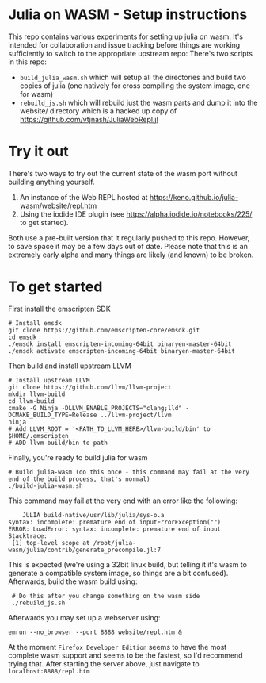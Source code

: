 # Julia on WASM - Setup instructions

This repo contains various experiments for setting up julia on wasm.
It's intended for collaboration and issue tracking before things are
working sufficiently to switch to the appropriate upstream repo:
There's two scripts in this repo:
 - `build_julia_wasm.sh` which will setup all the directories and build two copies
   of julia (one natively for cross compiling the system image, one for wasm)
 - `rebuild_js.sh` which will rebuild just the wasm parts and dump it into the website/
   directory which is a hacked up copy of https://github.com/vtjnash/JuliaWebRepl.jl

# Try it out

There's two ways to try out the current state of the wasm port without building anything yourself.
1. An instance of the Web REPL hosted at https://keno.github.io/julia-wasm/website/repl.htm
2. Using the iodide IDE plugin (see https://alpha.iodide.io/notebooks/225/ to get started).

Both use a pre-built version that it regularly pushed to this repo. However, to save space it may
be a few days out of date. Please note that this is an extremely early alpha and many things are likely
(and known) to be broken.

# To get started

First install the emscripten SDK
```
# Install emsdk
git clone https://github.com/emscripten-core/emsdk.git
cd emsdk
./emsdk install emscripten-incoming-64bit binaryen-master-64bit
./emsdk activate emscripten-incoming-64bit binaryen-master-64bit
```
Then build and install upstream LLVM
```
# Install upstream LLVM
git clone https://github.com/llvm/llvm-project
mkdir llvm-build
cd llvm-build
cmake -G Ninja -DLLVM_ENABLE_PROJECTS="clang;lld" -DCMAKE_BUILD_TYPE=Release ../llvm-project/llvm
ninja
# Add LLVM_ROOT = '<PATH_TO_LLVM_HERE>/llvm-build/bin' to $HOME/.emscripten
# ADD llvm-build/bin to path
```
Finally, you're ready to build julia for wasm
```
# Build julia-wasm (do this once - this command may fail at the very end of the build process, that's normal)
./build-julia-wasm.sh
```
This command may fail at the very end with an error like the following:
```
    JULIA build-native/usr/lib/julia/sys-o.a
syntax: incomplete: premature end of inputErrorException("")
ERROR: LoadError: syntax: incomplete: premature end of input
Stacktrace:
 [1] top-level scope at /root/julia-wasm/julia/contrib/generate_precompile.jl:7
```
This is expected (we're using a 32bit linux build, but telling it it's wasm to generate a compatible system image, so things are a bit confused). Afterwards, build the wasm build using: 
```
 # Do this after you change something on the wasm side
 ./rebuild_js.sh
```
Afterwards you may set up a webserver using:
```
emrun --no_browser --port 8888 website/repl.htm &
```
At the moment `Firefox Developer Edition` seems to have the most complete
wasm support and seems to be the fastest, so I'd recommend trying that.
After starting the server above, just navigate to `localhost:8888/repl.htm`
